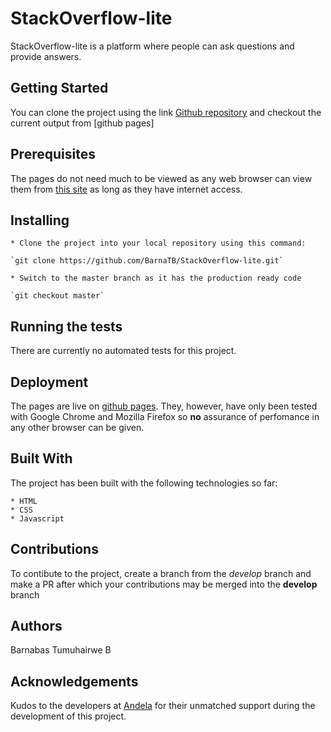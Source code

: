# StackOverflow-lite

StackOverflow-lite is a platform where people can ask questions and provide answers.

## Getting Started

You can clone the project using the link [Github repository](https://github.com/BarnaTB/StackOverflow-lite.git) and checkout the current output from [github pages]

## Prerequisites

The pages do not need much to be viewed as any web browser can view them from [this site](https://barnatb.github.io/StackOverflow-lite/) as long as they have internet access.

## Installing

    * Clone the project into your local repository using this command:

    `git clone https://github.com/BarnaTB/StackOverflow-lite.git`

    * Switch to the master branch as it has the production ready code

    `git checkout master`

## Running the tests

There are currently no automated tests for this project.

## Deployment

The pages are live on [github pages](https://barnatb.github.io/StackOverflow-lite/). They, however, have only been tested with Google Chrome and Mozilla Firefox so **no** assurance of perfomance in any other browser can be given.

## Built With

The project has been built with the following technologies so far:

    * HTML
    * CSS
    * Javascript

## Contributions

To contibute to the project, create a branch from the *develop* branch and make a PR after which your contributions may be merged into the __develop__ branch

## Authors

Barnabas Tumuhairwe B

## Acknowledgements

Kudos to the developers at [Andela](https://andela.com/) for their unmatched support during the development of this project.
